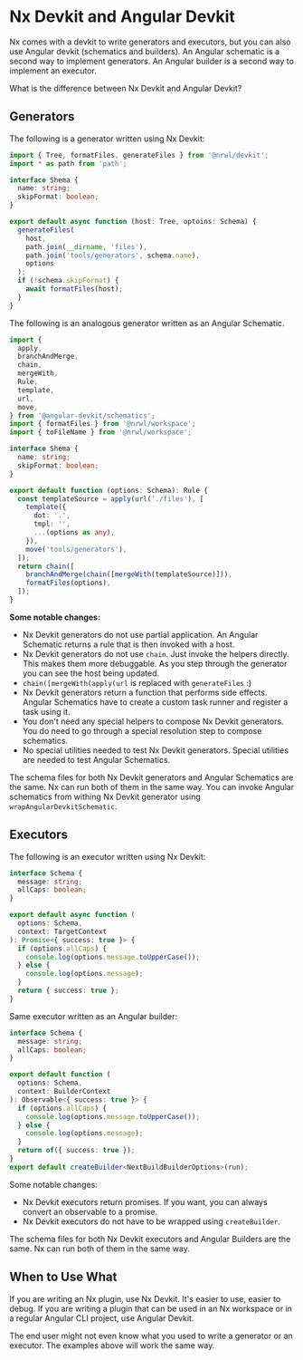 # Nx Devkit and Angular Devkit

Nx comes with a devkit to write generators and executors, but you can also use Angular devkit (schematics and builders). An Angular schematic is a second way to implement generators. An Angular builder is a second way to implement an executor.

What is the difference between Nx Devkit and Angular Devkit?

## Generators

The following is a generator written using Nx Devkit:

```typescript
import { Tree, formatFiles, generateFiles } from '@nrwl/devkit';
import * as path from 'path';

interface Shema {
  name: string;
  skipFormat: boolean;
}

export default async function (host: Tree, optoins: Schema) {
  generateFiles(
    host,
    path.join(__dirname, 'files'),
    path.join('tools/generators', schema.name),
    options
  );
  if (!schema.skipFormat) {
    await formatFiles(host);
  }
}
```

The following is an analogous generator written as an Angular Schematic.

```typescript
import {
  apply,
  branchAndMerge,
  chain,
  mergeWith,
  Rule,
  template,
  url,
  move,
} from '@angular-devkit/schematics';
import { formatFiles } from '@nrwl/workspace';
import { toFileName } from '@nrwl/workspace';

interface Shema {
  name: string;
  skipFormat: boolean;
}

export default function (options: Schema): Rule {
  const templateSource = apply(url('./files'), [
    template({
      dot: '.',
      tmpl: '',
      ...(options as any),
    }),
    move('tools/generators'),
  ]);
  return chain([
    branchAndMerge(chain([mergeWith(templateSource)])),
    formatFiles(options),
  ]);
}
```

**Some notable changes:**

- Nx Devkit generators do not use partial application. An Angular Schematic returns a rule that is then invoked with a host.
- Nx Devkit generators do not use `chain`. Just invoke the helpers directly. This makes them more debuggable. As you step through the generator you can see the host being updated.
- `chain([mergeWith(apply(url` is replaced with `generateFiles` :)
- Nx Devkit generators return a function that performs side effects. Angular Schematics have to create a custom task runner and register a task using it.
- You don't need any special helpers to compose Nx Devkit generators. You do need to go through a special resolution step to compose schematics.
- No special utilities needed to test Nx Devkit generators. Special utilities are needed to test Angular Schematics.

The schema files for both Nx Devkit generators and Angular Schematics are the same. Nx can run both of them in the same way. You can invoke Angular schematics from withing Nx Devkit generator using `wrapAngularDevkitSchematic`.

## Executors

The following is an executor written using Nx Devkit:

```typescript
interface Schema {
  message: string;
  allCaps: boolean;
}

export default async function (
  options: Schema,
  context: TargetContext
): Promise<{ success: true }> {
  if (options.allCaps) {
    console.log(options.message.toUpperCase());
  } else {
    console.log(options.message);
  }
  return { success: true };
}
```

Same executor written as an Angular builder:

```typescript
interface Schema {
  message: string;
  allCaps: boolean;
}

export default function (
  options: Schema,
  context: BuilderContext
): Observable<{ success: true }> {
  if (options.allCaps) {
    console.log(options.message.toUpperCase());
  } else {
    console.log(options.message);
  }
  return of({ success: true });
}
export default createBuilder<NextBuildBuilderOptions>(run);
```

Some notable changes:

- Nx Devkit executors return promises. If you want, you can always convert an observable to a promise.
- Nx Devkit executors do not have to be wrapped using `createBuilder`.

The schema files for both Nx Devkit executors and Angular Builders are the same. Nx can run both of them in the same way.

## When to Use What

If you are writing an Nx plugin, use Nx Devkit. It's easier to use, easier to debug. If you are writing a plugin that can be used in an Nx workspace or in a regular Angular CLI project, use Angular Devkit.

The end user might not even know what you used to write a generator or an executor. The examples above will work the same way.

